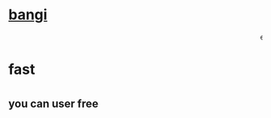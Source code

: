# [bangi](https://telegram.me/bangi_org)
<marquee loop= "infinite">echo everything</marquee> 
# <h1>fast</h1> 
# <h2>you can user free</h2>
